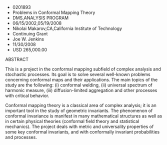 
* 0201893
* Problems in Conformal Mapping Theory
* DMS,ANALYSIS PROGRAM
* 06/15/2002,05/19/2008
* Nikolai Makarov,CA,California Institute of Technology
* Continuing Grant
* Joe W. Jenkins
* 11/30/2008
* USD 265,000.00

ABSTRACT

This is a project in the conformal mapping subfield of complex analysis and
stochastic processes. Its goal is to solve several well-known problems
concerning conformal maps and their applications. The main topics of the study
are the following: (i) conformal welding, (ii) universal spectrum of harmonic
measure, (iii) diffusion-limited aggregation and other processes with critical
behavior.

Conformal mapping theory is a classical area of complex analysis; it is an
important tool in the study of geometric invariants. The phenomenon of conformal
invariance is manifest in many mathematical structures as well as in certain
physical theories (conformal field theory and statistical mechanics). The
project deals with metric and universality properties of some key conformal
invariants, and with conformally invariant probabilities and processes.
